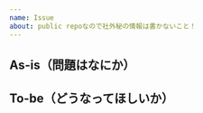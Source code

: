 ```yaml
---
name: Issue
about: public repoなので社外秘の情報は書かないこと！
---
```


<!-- public repoなので社外秘の情報は書かないこと！ -->

## As-is（問題はなにか）

## To-be（どうなってほしいか）